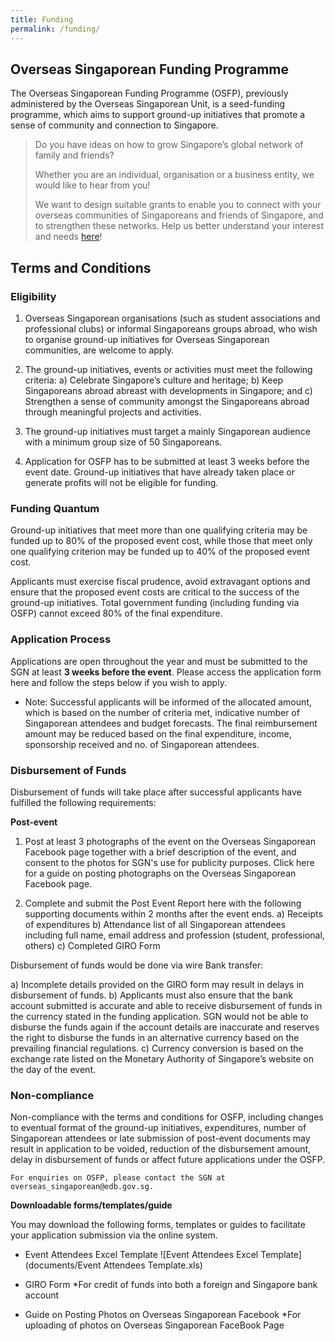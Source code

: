 ```yaml
---
title: Funding
permalink: /funding/
---
```

## Overseas Singaporean Funding Programme

The Overseas Singaporean Funding Programme (OSFP), previously administered by the Overseas Singaporean Unit, is a seed-funding programme, which aims to support ground-up initiatives that promote a sense of community and connection to Singapore.

>Do you have ideas on how to grow Singapore’s global network of family and friends?
>
>Whether you are an individual, organisation or a business entity, we would like to hear from you! 
>
> We want to design suitable grants to enable you to connect with your overseas communities of Singaporeans and friends of
Singapore, and to strengthen these networks. Help us better understand your interest and needs [here](https://form.gov.sg/#!/5d9eb98e4073c80012833a21)!

## Terms and Conditions
### Eligibility

1.  Overseas Singaporean organisations (such as student associations and professional clubs) or informal Singaporeans groups
    abroad, who wish to organise ground-up initiatives for Overseas Singaporean communities, are welcome to apply.

2.	The ground-up initiatives, events or activities must meet the following criteria:
a)	Celebrate Singapore’s culture and heritage;
b)	Keep Singaporeans abroad abreast with developments in Singapore; and
c)	Strengthen a sense of community amongst the Singaporeans abroad through meaningful projects and activities.

3.	The ground-up initiatives must target a mainly Singaporean audience with a minimum group size of 50 Singaporeans.

4.	Application for OSFP has to be submitted at least 3 weeks before the event date. Ground-up initiatives that have already
    taken place or generate profits will not be eligible for funding.
    
### Funding Quantum

Ground-up initiatives that meet more than one qualifying criteria may be funded up to 80% of the proposed event cost,
while those that meet only one qualifying criterion may be funded up to 40% of the proposed event cost. 

Applicants must exercise fiscal prudence, avoid extravagant options and ensure that the proposed event costs are critical
to the success of the ground-up initiatives. Total government funding (including funding via OSFP) cannot exceed 80% of
the final expenditure.
    
### Application Process
    
Applications are open throughout the year and must be submitted to the SGN at least **3 weeks before the event**. Please       access the application form here and follow the steps below if you wish to apply. 
    
*   Note: Successful applicants will be informed of the allocated amount, which is based on the number of criteria met,
    indicative number of Singaporean attendees and budget forecasts. The final reimbursement amount may be reduced based on
    the final expenditure, income, sponsorship received and no. of Singaporean attendees.
    
### Disbursement of Funds

Disbursement of funds will take place after successful applicants have fulfilled the following requirements:

**Post-event**

1.	Post at least 3 photographs of the event on the Overseas Singaporean Facebook page together with a brief description of
    the event, and consent to the photos for SGN's use for publicity purposes. Click here for a guide on posting photographs
    on the Overseas Singaporean Facebook page.
    
2.	Complete and submit the Post Event Report here with the following supporting documents within 2 months after the event
    ends.
a)	Receipts of expenditures
b)	Attendance list of all Singaporean attendees including full name, email address and profession (student, professional,
    others)
c)	Completed GIRO Form

Disbursement of funds would be done via wire Bank transfer:

a)	Incomplete details provided on the GIRO form may result in delays in disbursement of funds.
b)	Applicants must also ensure that the bank account submitted is accurate and able to receive disbursement of funds in the
    currency stated in the funding application. SGN would not be able to disburse the funds again if the account details are
    inaccurate and reserves the right to disburse the funds in an alternative currency based on the prevailing financial
    regulations.
c)	Currency conversion is based on the exchange rate listed on the Monetary Authority of Singapore’s website on the day of
    the event.
    
### Non-compliance

Non-compliance with the terms and conditions for OSFP, including changes to eventual format of the ground-up initiatives,
expenditures, number of Singaporean attendees or late submission of post-event documents may result in application to be
voided, reduction of the disbursement amount, delay in disbursement of funds or affect future applications under the OSFP.
    
    For enquiries on OSFP, please contact the SGN at overseas_singaporean@edb.gov.sg.

**Downloadable forms/templates/guide**

You may download the following forms, templates or guides to facilitate your application submission via the online system.
* Event Attendees Excel Template
![Event Attendees Excel Template](documents/Event Attendees Template.xls)

* GIRO Form
    *For credit of funds into both a foreign and Singapore bank account

* Guide on Posting Photos on Overseas Singaporean Facebook
    *For uploading of photos on Overseas Singaporean FaceBook Page
